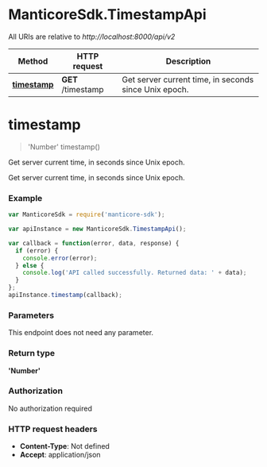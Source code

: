 # ManticoreSdk.TimestampApi

All URIs are relative to *http://localhost:8000/api/v2*

Method | HTTP request | Description
------------- | ------------- | -------------
[**timestamp**](TimestampApi.md#timestamp) | **GET** /timestamp | Get server current time, in seconds since Unix epoch.


<a name="timestamp"></a>
# **timestamp**
> &#39;Number&#39; timestamp()

Get server current time, in seconds since Unix epoch.

Get server current time, in seconds since Unix epoch.

### Example
```javascript
var ManticoreSdk = require('manticore-sdk');

var apiInstance = new ManticoreSdk.TimestampApi();

var callback = function(error, data, response) {
  if (error) {
    console.error(error);
  } else {
    console.log('API called successfully. Returned data: ' + data);
  }
};
apiInstance.timestamp(callback);
```

### Parameters
This endpoint does not need any parameter.

### Return type

**&#39;Number&#39;**

### Authorization

No authorization required

### HTTP request headers

 - **Content-Type**: Not defined
 - **Accept**: application/json

